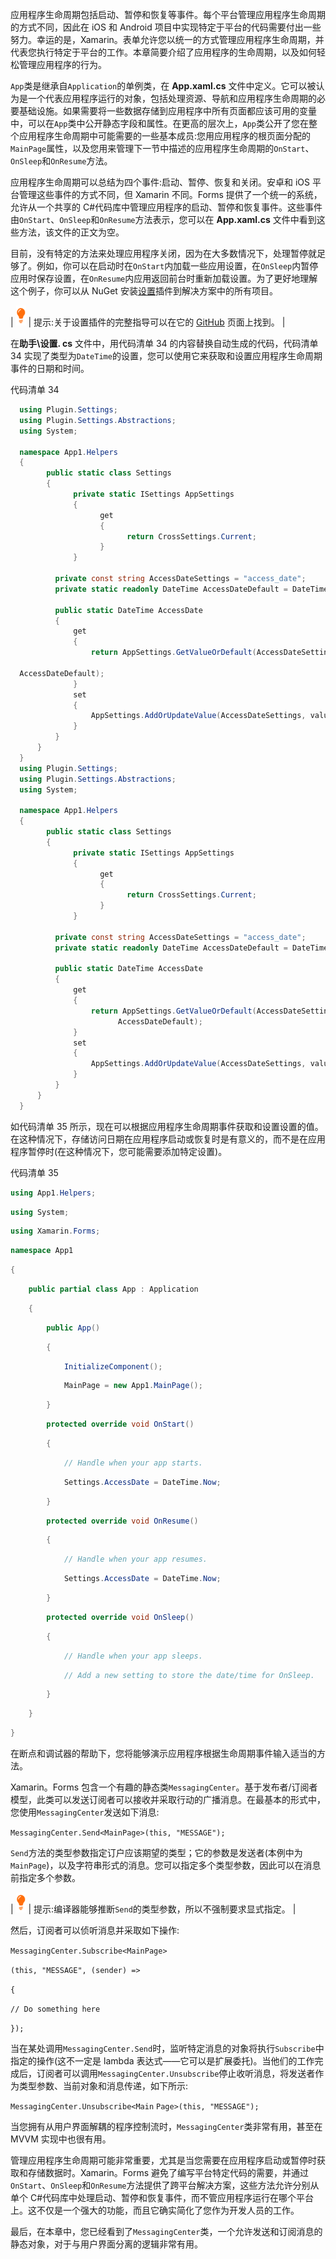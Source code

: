 应用程序生命周期包括启动、暂停和恢复等事件。每个平台管理应用程序生命周期的方式不同，因此在 iOS 和 Android 项目中实现特定于平台的代码需要付出一些努力。幸运的是，Xamarin。表单允许您以统一的方式管理应用程序生命周期，并代表您执行特定于平台的工作。本章简要介绍了应用程序的生命周期，以及如何轻松管理应用程序的行为。

`App`类是继承自`Application`的单例类，在 **App.xaml.cs** 文件中定义。它可以被认为是一个代表应用程序运行的对象，包括处理资源、导航和应用程序生命周期的必要基础设施。如果需要将一些数据存储到应用程序中所有页面都应该可用的变量中，可以在`App`类中公开静态字段和属性。在更高的层次上，`App`类公开了您在整个应用程序生命周期中可能需要的一些基本成员:您用应用程序的根页面分配的`MainPage`属性，以及您用来管理下一节中描述的应用程序生命周期的`OnStart`、`OnSleep`和`OnResume`方法。

应用程序生命周期可以总结为四个事件:启动、暂停、恢复和关闭。安卓和 iOS 平台管理这些事件的方式不同，但 Xamarin 不同。Forms 提供了一个统一的系统，允许从一个共享的 C#代码库中管理应用程序的启动、暂停和恢复事件。这些事件由`OnStart`、`OnSleep`和`OnResume`方法表示，您可以在 **App.xaml.cs** 文件中看到这些方法，该文件的正文为空。

目前，没有特定的方法来处理应用程序关闭，因为在大多数情况下，处理暂停就足够了。例如，你可以在启动时在`OnStart`内加载一些应用设置，在`OnSleep`内暂停应用时保存设置，在`OnResume`内应用返回前台时重新加载设置。为了更好地理解这个例子，你可以从 NuGet 安装[设置](https://www.nuget.org/packages/Xam.Plugins.Settings/)插件到解决方案中的所有项目。

| ![](img/tip.png) | 提示:关于设置插件的完整指导可以在它的 [GitHub](https://github.com/jamesmontemagno/SettingsPlugin) 页面上找到。 |

在**助手\设置. cs** 文件中，用代码清单 34 的内容替换自动生成的代码，代码清单 34 实现了类型为`DateTime`的设置，您可以使用它来获取和设置应用程序生命周期事件的日期和时间。

代码清单 34

```cs
  using Plugin.Settings;
  using Plugin.Settings.Abstractions;
  using System;

  namespace App1.Helpers
  {
        public static class Settings
        {
              private static ISettings AppSettings
              {
                    get
                    {
                          return CrossSettings.Current;
                    }
              }

          private const string AccessDateSettings = "access_date";
          private static readonly DateTime AccessDateDefault = DateTime.Now;

          public static DateTime AccessDate
          {
              get
              {
                  return AppSettings.GetValueOrDefault(AccessDateSettings, 

  AccessDateDefault);
              }
              set
              {
                  AppSettings.AddOrUpdateValue(AccessDateSettings, value);
              }
          }
      }
  }
  using Plugin.Settings;
  using Plugin.Settings.Abstractions;
  using System;

  namespace App1.Helpers
  {
        public static class Settings
        {
              private static ISettings AppSettings
              {
                    get
                    {
                          return CrossSettings.Current;
                    }
              }

          private const string AccessDateSettings = "access_date";
          private static readonly DateTime AccessDateDefault = DateTime.Now;

          public static DateTime AccessDate
          {
              get
              {
                  return AppSettings.GetValueOrDefault(AccessDateSettings, 
                        AccessDateDefault);
              }
              set
              {
                  AppSettings.AddOrUpdateValue(AccessDateSettings, value);
              }
          }
      }
  }

```

如代码清单 35 所示，现在可以根据应用程序生命周期事件获取和设置设置的值。在这种情况下，存储访问日期在应用程序启动或恢复时是有意义的，而不是在应用程序暂停时(在这种情况下，您可能需要添加特定设置)。

代码清单 35

```cs
using App1.Helpers;
```

```cs
using System;
```

```cs
using Xamarin.Forms;
```

```cs
namespace App1
```

```cs
{
```

```cs
    public partial class App : Application
```

```cs
    {
```

```cs
        public App()
```

```cs
        {
```

```cs
            InitializeComponent();
```

```cs
            MainPage = new App1.MainPage();
```

```cs
        }
```

```cs
        protected override void OnStart()
```

```cs
        {
```

```cs
            // Handle when your app starts.
```

```cs
            Settings.AccessDate = DateTime.Now;
```

```cs
        }
```

```cs
        protected override void OnResume()
```

```cs
        {
```

```cs
            // Handle when your app resumes.
```

```cs
            Settings.AccessDate = DateTime.Now;
```

```cs
        }
```

```cs
        protected override void OnSleep()
```

```cs
        {
```

```cs
            // Handle when your app sleeps.
```

```cs
            // Add a new setting to store the date/time for OnSleep.
```

```cs
        }
```

```cs
    }
```

```cs
}
```

在断点和调试器的帮助下，您将能够演示应用程序根据生命周期事件输入适当的方法。

Xamarin。Forms 包含一个有趣的静态类`MessagingCenter`。基于发布者/订阅者模型，此类可以发送订阅者可以接收并采取行动的广播消息。在最基本的形式中，您使用`MessagingCenter`发送如下消息:

`MessagingCenter.Send<MainPage>(this, "MESSAGE");`

`Send`方法的类型参数指定订户应该期望的类型；它的参数是发送者(本例中为`MainPage`)，以及字符串形式的消息。您可以指定多个类型参数，因此可以在消息前指定多个参数。

| ![](img/tip.png) | 提示:编译器能够推断`Send`的类型参数，所以不强制要求显式指定。 |

然后，订阅者可以侦听消息并采取如下操作:

`MessagingCenter.Subscribe<MainPage>`

`(this, "MESSAGE", (sender) =>`

`{`

`// Do something here`

`});`

当在某处调用`MessagingCenter.Send`时，监听特定消息的对象将执行`Subscribe`中指定的操作(这不一定是 lambda 表达式——它可以是扩展委托)。当他们的工作完成后，订阅者可以调用`MessagingCenter.Unsubscribe`停止收听消息，将发送者作为类型参数、当前对象和消息传递，如下所示:

`MessagingCenter.Unsubscribe<Main` `Page>(this, "MESSAGE");`

当您拥有从用户界面解耦的程序控制流时，`MessagingCenter`类非常有用，甚至在 MVVM 实现中也很有用。

管理应用程序生命周期可能非常重要，尤其是当您需要在应用程序启动或暂停时获取和存储数据时。Xamarin。Forms 避免了编写平台特定代码的需要，并通过`OnStart`、`OnSleep`和`OnResume`方法提供了跨平台解决方案，这些方法允许分别从单个 C#代码库中处理启动、暂停和恢复事件，而不管应用程序运行在哪个平台上。这不仅是一个强大的功能，而且它确实简化了您作为开发人员的工作。

最后，在本章中，您已经看到了`MessagingCenter`类，一个允许发送和订阅消息的静态对象，对于与用户界面分离的逻辑非常有用。